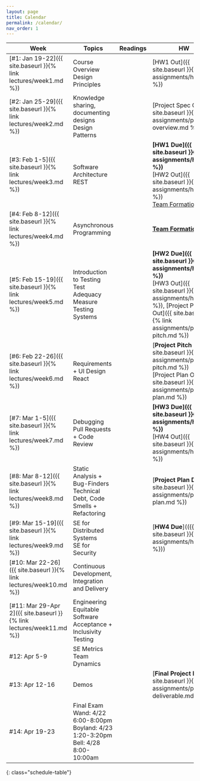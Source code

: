 ```yaml
---
layout: page
title: Calendar
permalink: /calendar/
nav_order: 1
---
```

| Week              | Topics                                                                      | Readings | HW |
|-------------------|-----------------------------------------------------------------------------|----------|----|
| [#1: Jan 19-22]({{ site.baseurl }}{% link lectures/week1.md %})     | Course Overview<br />Design Principles					                  |          | [HW1 Out]({{ site.baseurl }}{% link assignments/hw1.md %})   |
| [#2: Jan 25-29]({{ site.baseurl }}{% link lectures/week2.md %})     | Knowledge sharing, documenting designs<br />Design Patterns                 |          | [Project Spec Out]({{ site.baseurl }}{% link assignments/project-overview.md %})    |
| [#3: Feb 1-5]({{ site.baseurl }}{% link lectures/week3.md %})       | Software Architecture<br />REST                           			      |          | **[HW1 Due]({{ site.baseurl }}{% link assignments/hw1.md %})**<br />[HW2 Out]({{ site.baseurl }}{% link assignments/hw2.md %})<br />[Team Formation Out](https://docs.google.com/forms/d/e/1FAIpQLSdZu1Zv-45lxVN8d6BfhgMRCX3wM1C4DbSyjZgmSkR9_dPhKQ/viewform?usp=sf_link)    |
| [#4: Feb 8-12]({{ site.baseurl }}{% link lectures/week4.md %})      | Asynchronous Programming                                                    |          | **[Team Formation Due](https://docs.google.com/forms/d/e/1FAIpQLSdZu1Zv-45lxVN8d6BfhgMRCX3wM1C4DbSyjZgmSkR9_dPhKQ/viewform?usp=sf_link)**    |
| [#5: Feb 15-19]({{ site.baseurl }}{% link lectures/week5.md %})      | Introduction to Testing<br />Test Adequacy Measure<br/>Testing Systems	                      |          |  **[HW2 Due]({{ site.baseurl }}{% link assignments/hw2.md %})**<br />[HW3 Out]({{ site.baseurl }}{% link assignments/hw3.md %}), [Project Pitch Out]({{ site.baseurl }}{% link assignments/project-pitch.md %})    |
| [#6: Feb 22-26]({{ site.baseurl }}{% link lectures/week6.md %})     | Requirements + UI Design <br/> React                                 |          | [**Project Pitch Due**]({{ site.baseurl }}{% link assignments/project-pitch.md %})<br /> [Project Plan Out]({{ site.baseurl }}{% link assignments/project-plan.md %})    |
| [#7: Mar 1-5]({{ site.baseurl }}{% link lectures/week7.md %})       | Debugging<br />Pull Requests + Code Review                                  |          |**[HW3 Due]({{ site.baseurl }}{% link assignments/hw3.md %})**<br />[HW4 Out]({{ site.baseurl }}{% link assignments/hw4.md %})  |
| [#8: Mar 8-12]({{ site.baseurl }}{% link lectures/week8.md %})      | Static Analysis + Bug-Finders<br />Technical Debt, Code Smells + Refactoring  |          |  [**Project Plan Due**]({{ site.baseurl }}{% link assignments/project-plan.md %})  |
| [#9: Mar 15-19]({{ site.baseurl }}{% link lectures/week9.md %})     | SE for Distributed Systems<br />SE for Security 	                          |          |    [**HW4 Due**](({{ site.baseurl }}{% link assignments/hw3.md %})) |
| [#10: Mar 22-26]({{ site.baseurl }}{% link lectures/week10.md %})    | Continuous Development, Integration<br />and Delivery |          |    |
| [#11: Mar 29-Apr 2]({{ site.baseurl }}{% link lectures/week11.md %}) | Engineering Equitable Software<br />Acceptance + Inclusivity Testing   		  |          |    |
| #12: Apr 5-9      | SE Metrics <br />Team Dynamics											  |          |    |
| #13: Apr 12-16    | Demos                                   							          |          |    [**Final Project Due**]({{ site.baseurl }}{% link assignments/project-deliverable.md %}) |
| #14: Apr 19-23    | Final Exam <br/>Wand: 4/22 6:00-8:00pm<br/>Boyland: 4/23 1:20-3:20pm<br/>Bell: 4/28 8:00-10:00am |          |    |
{: class="schedule-table"}
